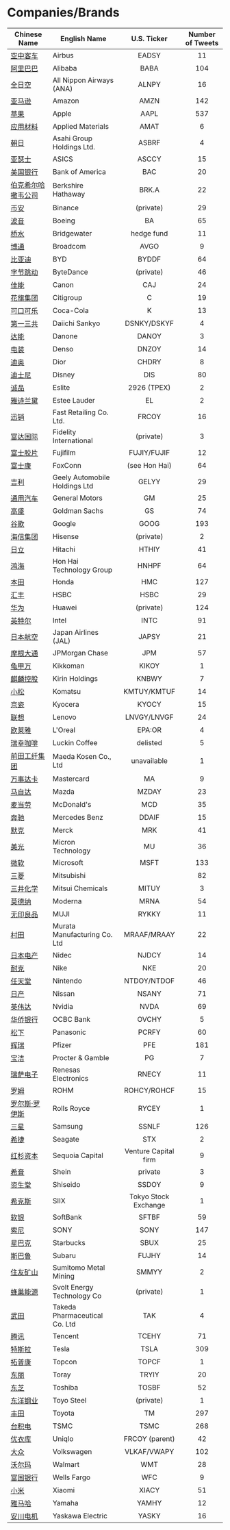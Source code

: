 # Companies/Brands
        
| Chinese Name | English Name | U.S. Ticker | Number of Tweets |
| ----- | ----- | :---: | :---: |
| [空中客车](空中客车.md) | Airbus | EADSY | 11 |
| [阿里巴巴](阿里巴巴.md) | Alibaba | BABA | 104 |
| [全日空](全日空.md) | All Nippon Airways (ANA) | ALNPY | 16 |
| [亚马逊](亚马逊.md) | Amazon | AMZN | 142 |
| [苹果](苹果.md) | Apple | AAPL | 537 |
| [应用材料](应用材料.md) | Applied Materials | AMAT | 6 |
| [朝日](朝日.md) | Asahi Group Holdings Ltd. | ASBRF | 4 |
| [亚瑟士](亚瑟士.md) | ASICS | ASCCY | 15 |
| [美国银行](美国银行.md) | Bank of America | BAC | 20 |
| [伯克希尔哈撒韦公司](伯克希尔哈撒韦公司.md) | Berkshire Hathaway | BRK.A | 22 |
| [币安](币安.md) | Binance | (private) | 29 |
| [波音](波音.md) | Boeing | BA | 65 |
| [桥水](桥水.md) | Bridgewater | hedge fund | 11 |
| [博通](博通.md) | Broadcom | AVGO | 9 |
| [比亚迪](比亚迪.md) | BYD | BYDDF | 64 |
| [字节跳动](字节跳动.md) | ByteDance | (private) | 46 |
| [佳能](佳能.md) | Canon | CAJ | 24 |
| [花旗集团](花旗集团.md) | Citigroup | C | 19 |
| [可口可乐](可口可乐.md) | Coca-Cola | K | 13 |
| [第一三共](第一三共.md) | Daiichi Sankyo | DSNKY/DSKYF | 4 |
| [达能](达能.md) | Danone | DANOY | 3 |
| [电装](电装.md) | Denso | DNZOY | 14 |
| [迪奥](迪奥.md) | Dior | CHDRY | 8 |
| [迪士尼](迪士尼.md) | Disney | DIS | 80 |
| [诚品](诚品.md) | Eslite | 2926 (TPEX) | 2 |
| [雅诗兰黛](雅诗兰黛.md) | Estee Lauder | EL | 2 |
| [迅销](迅销.md) | Fast Retailing Co. Ltd. | FRCOY | 16 |
| [富达国际](富达国际.md) | Fidelity International | (private) | 3 |
| [富士胶片](富士胶片.md) | Fujifilm | FUJIY/FUJIF | 12 |
| [富士康](富士康.md) | FoxConn | (see Hon Hai) | 64 |
| [吉利](吉利.md) | Geely Automobile Holdings Ltd | GELYY | 29 |
| [通用汽车](通用汽车.md) | General Motors | GM | 25 |
| [高盛](高盛.md) | Goldman Sachs | GS | 74 |
| [谷歌](谷歌.md) | Google | GOOG | 193 |
| [海信集团](海信集团.md) | Hisense | (private) | 2 |
| [日立](日立.md) | Hitachi | HTHIY | 41 |
| [鸿海](鸿海.md) | Hon Hai Technology Group | HNHPF | 64 |
| [本田](本田.md) | Honda | HMC | 127 |
| [汇丰](汇丰.md) | HSBC | HSBC | 29 |
| [华为](华为.md) | Huawei | (private) | 124 |
| [英特尔](英特尔.md) | Intel | INTC | 91 |
| [日本航空](日本航空.md) | Japan Airlines (JAL) | JAPSY | 21 |
| [摩根大通](摩根大通.md) | JPMorgan Chase | JPM | 57 |
| [龟甲万](龟甲万.md) | Kikkoman | KIKOY | 1 |
| [麒麟控股](麒麟控股.md) | Kirin Holdings | KNBWY | 7 |
| [小松](小松.md) | Komatsu | KMTUY/KMTUF | 14 |
| [京瓷](京瓷.md) | Kyocera | KYOCY | 15 |
| [联想](联想.md) | Lenovo | LNVGY/LNVGF | 24 |
| [欧莱雅](欧莱雅.md) | L'Oreal | EPA:OR | 4 |
| [瑞幸咖啡](瑞幸咖啡.md) | Luckin Coffee | delisted | 5 |
| [前田工纤集团](前田工纤集团.md) | Maeda Kosen Co., Ltd | unavailable | 1 |
| [万事达卡](万事达卡.md) | Mastercard | MA | 9 |
| [马自达](马自达.md) | Mazda | MZDAY | 23 |
| [麦当劳](麦当劳.md) | McDonald's | MCD | 35 |
| [奔驰](奔驰.md) | Mercedes Benz | DDAIF | 15 |
| [默克](默克.md) | Merck | MRK | 41 |
| [美光](美光.md) | Micron Technology | MU | 36 |
| [微软](微软.md) | Microsoft | MSFT | 133 |
| [三菱](三菱.md) | Mitsubishi |  | 82 |
| [三井化学](三井化学.md) | Mitsui Chemicals | MITUY | 3 |
| [莫德纳](莫德纳.md) | Moderna | MRNA | 54 |
| [无印良品](无印良品.md) | MUJI | RYKKY | 11 |
| [村田](村田.md) | Murata Manufacturing Co. Ltd | MRAAF/MRAAY | 22 |
| [日本电产](日本电产.md) | Nidec | NJDCY | 14 |
| [耐克](耐克.md) | Nike | NKE | 20 |
| [任天堂](任天堂.md) | Nintendo | NTDOY/NTDOF | 46 |
| [日产](日产.md) | Nissan | NSANY | 71 |
| [英伟达](英伟达.md) | Nvidia | NVDA | 69 |
| [华侨银行](华侨银行.md) | OCBC Bank | OVCHY | 5 |
| [松下](松下.md) | Panasonic | PCRFY | 60 |
| [辉瑞](辉瑞.md) | Pfizer | PFE | 181 |
| [宝洁](宝洁.md) | Procter & Gamble | PG | 7 |
| [瑞萨电子](瑞萨电子.md) | Renesas Electronics | RNECY | 11 |
| [罗姆](罗姆.md) | ROHM | ROHCY/ROHCF | 15 |
| [罗尔斯·罗伊斯](罗尔斯·罗伊斯.md) | Rolls Royce | RYCEY | 1 |
| [三星](三星.md) | Samsung | SSNLF | 126 |
| [希捷](希捷.md) | Seagate | STX | 2 |
| [红杉资本](红杉资本.md) | Sequoia Capital | Venture Capital firm | 9 |
| [希音](希音.md) | Shein | private | 3 |
| [资生堂](资生堂.md) | Shiseido | SSDOY | 9 |
| [希克斯](希克斯.md) | SIIX | Tokyo Stock Exchange | 1 |
| [软银](软银.md) | SoftBank | SFTBF | 59 |
| [索尼](索尼.md) | SONY | SONY | 147 |
| [星巴克](星巴克.md) | Starbucks | SBUX | 25 |
| [斯巴鲁](斯巴鲁.md) | Subaru | FUJHY | 14 |
| [住友矿山](住友矿山.md) | Sumitomo Metal Mining | SMMYY | 2 |
| [蜂巢能源](蜂巢能源.md) | Svolt Energy Technology Co | (private) | 1 |
| [武田](武田.md) | Takeda Pharmaceutical Co. Ltd | TAK | 4 |
| [腾讯](腾讯.md) | Tencent | TCEHY | 71 |
| [特斯拉](特斯拉.md) | Tesla | TSLA | 309 |
| [拓普康](拓普康.md) | Topcon | TOPCF | 1 |
| [东丽](东丽.md) | Toray | TRYIY | 20 |
| [东芝](东芝.md) | Toshiba | TOSBF | 52 |
| [东洋钢业](东洋钢业.md) | Toyo Steel | (private) | 1 |
| [丰田](丰田.md) | Toyota | TM | 297 |
| [台积电](台积电.md) | TSMC | TSMC | 268 |
| [优衣库](优衣库.md) | Uniqlo | FRCOY (parent) | 42 |
| [大众](大众.md) | Volkswagen | VLKAF/VWAPY | 102 |
| [沃尔玛](沃尔玛.md) | Walmart | WMT | 28 |
| [富国银行](富国银行.md) | Wells Fargo | WFC | 9 |
| [小米](小米.md) | Xiaomi | XIACY | 51 |
| [雅马哈](雅马哈.md) | Yamaha | YAMHY | 12 |
| [安川电机](安川电机.md) | Yaskawa Electric | YASKY | 16 |
